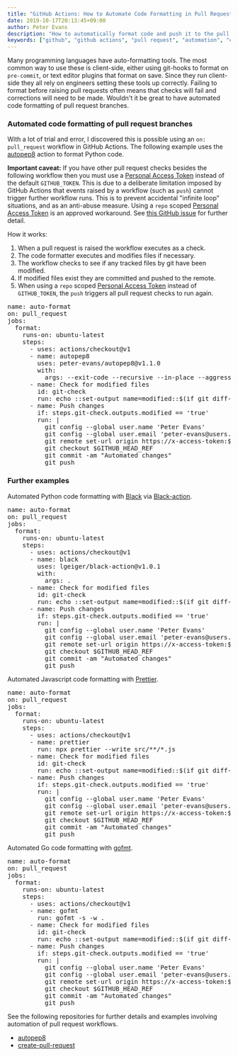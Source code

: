 ```yaml
---
title: "GitHub Actions: How to Automate Code Formatting in Pull Requests"
date: 2019-10-17T20:13:45+09:00
author: Peter Evans
description: "How to automatically format code and push it to the pull request branch with GitHub Actions"
keywords: ["github", "github actions", "pull request", "automation", "code formatting", "autopep8", "black", "prettier", "gofmt"]
---
```


Many programming languages have auto-formatting tools. The most common way to use these is client-side, either using git-hooks to format on `pre-commit`, or text editor plugins that format on save. Since they run client-side they all rely on engineers setting these tools up correctly. Failing to format before raising pull requests often means that checks will fail and corrections will need to be made. Wouldn't it be great to have automated code formatting of pull request branches.

### Automated code formatting of pull request branches

With a lot of trial and error, I discovered this is possible using an `on: pull_request` workflow in GitHub Actions. The following example uses the [autopep8](https://github.com/peter-evans/autopep8) action to format Python code.

**Important caveat:** If you have other pull request checks besides the following workflow then you must use a [Personal Access Token](https://help.github.com/en/articles/creating-a-personal-access-token-for-the-command-line) instead of the default `GITHUB_TOKEN`.
This is due to a deliberate limitation imposed by GitHub Actions that events raised by a workflow (such as `push`) cannot trigger further workflow runs.
This is to prevent accidental "infinite loop" situations, and as an anti-abuse measure.
Using a `repo` scoped [Personal Access Token](https://help.github.com/en/articles/creating-a-personal-access-token-for-the-command-line) is an approved workaround. See [this GitHub issue](https://github.com/peter-evans/create-pull-request/issues/48) for further detail.

How it works:

1. When a pull request is raised the workflow executes as a check.
2. The code formatter executes and modifies files if necessary.
3. The workflow checks to see if any tracked files by git have been modified.
4. If modified files exist they are committed and pushed to the remote.
5. When using a `repo` scoped [Personal Access Token](https://help.github.com/en/articles/creating-a-personal-access-token-for-the-command-line) instead of `GITHUB_TOKEN`, the `push` triggers all pull request checks to run again.

<div class="highlight highlight-source-yaml"><pre><span class="pl-ent">name</span>: <span class="pl-s">auto-format</span>
<span class="pl-ent">on</span>: <span class="pl-s">pull_request</span>
<span class="pl-ent">jobs</span>:
  <span class="pl-ent">format</span>:
    <span class="pl-ent">runs-on</span>: <span class="pl-s">ubuntu-latest</span>
    <span class="pl-ent">steps</span>:
      - <span class="pl-ent">uses</span>: <span class="pl-s">actions/checkout@v1</span>
      - <span class="pl-ent">name</span>: <span class="pl-s">autopep8</span>
        <span class="pl-ent">uses</span>: <span class="pl-s">peter-evans/autopep8@v1.1.0</span>
        <span class="pl-ent">with</span>:
          <span class="pl-ent">args</span>: <span class="pl-s">--exit-code --recursive --in-place --aggressive --aggressive .</span>
      - <span class="pl-ent">name</span>: <span class="pl-s">Check for modified files</span>
        <span class="pl-ent">id</span>: <span class="pl-s">git-check</span>
        <span class="pl-ent">run</span>: <span class="pl-s">echo ::set-output name=modified::$(if git diff-index --quiet HEAD --; then echo "false"; else echo "true"; fi)</span>
      - <span class="pl-ent">name</span>: <span class="pl-s">Push changes</span>
        <span class="pl-ent">if</span>: <span class="pl-s">steps.git-check.outputs.modified == 'true'</span>
        <span class="pl-ent">run</span>: <span class="pl-s">|</span>
<span class="pl-s">          git config --global user.name 'Peter Evans'</span>
<span class="pl-s">          git config --global user.email 'peter-evans@users.noreply.github.com'</span>
<span class="pl-s">          git remote set-url origin https://x-access-token:${{ secrets.GITHUB_TOKEN }}@github.com/$GITHUB_REPOSITORY</span>
<span class="pl-s">          git checkout $GITHUB_HEAD_REF</span>
<span class="pl-s">          git commit -am "Automated changes"</span>
<span class="pl-s">          git push</span></pre></div>

### Further examples

Automated Python code formatting with [Black](https://github.com/psf/black) via [Black-action](https://github.com/lgeiger/black-action).

<div class="highlight highlight-source-yaml"><pre><span class="pl-ent">name</span>: <span class="pl-s">auto-format</span>
<span class="pl-ent">on</span>: <span class="pl-s">pull_request</span>
<span class="pl-ent">jobs</span>:
  <span class="pl-ent">format</span>:
    <span class="pl-ent">runs-on</span>: <span class="pl-s">ubuntu-latest</span>
    <span class="pl-ent">steps</span>:
      - <span class="pl-ent">uses</span>: <span class="pl-s">actions/checkout@v1</span>
      - <span class="pl-ent">name</span>: <span class="pl-s">black</span>
        <span class="pl-ent">uses</span>: <span class="pl-s">lgeiger/black-action@v1.0.1</span>
        <span class="pl-ent">with</span>:
          <span class="pl-ent">args</span>: <span class="pl-s">.</span>
      - <span class="pl-ent">name</span>: <span class="pl-s">Check for modified files</span>
        <span class="pl-ent">id</span>: <span class="pl-s">git-check</span>
        <span class="pl-ent">run</span>: <span class="pl-s">echo ::set-output name=modified::$(if git diff-index --quiet HEAD --; then echo "false"; else echo "true"; fi)</span>
      - <span class="pl-ent">name</span>: <span class="pl-s">Push changes</span>
        <span class="pl-ent">if</span>: <span class="pl-s">steps.git-check.outputs.modified == 'true'</span>
        <span class="pl-ent">run</span>: <span class="pl-s">|</span>
<span class="pl-s">          git config --global user.name 'Peter Evans'</span>
<span class="pl-s">          git config --global user.email 'peter-evans@users.noreply.github.com'</span>
<span class="pl-s">          git remote set-url origin https://x-access-token:${{ secrets.GITHUB_TOKEN }}@github.com/$GITHUB_REPOSITORY</span>
<span class="pl-s">          git checkout $GITHUB_HEAD_REF</span>
<span class="pl-s">          git commit -am "Automated changes"</span>
<span class="pl-s">          git push</span></pre></div>

Automated Javascript code formatting with [Prettier](https://prettier.io/).

<div class="highlight highlight-source-yaml"><pre><span class="pl-ent">name</span>: <span class="pl-s">auto-format</span>
<span class="pl-ent">on</span>: <span class="pl-s">pull_request</span>
<span class="pl-ent">jobs</span>:
  <span class="pl-ent">format</span>:
    <span class="pl-ent">runs-on</span>: <span class="pl-s">ubuntu-latest</span>
    <span class="pl-ent">steps</span>:
      - <span class="pl-ent">uses</span>: <span class="pl-s">actions/checkout@v1</span>
      - <span class="pl-ent">name</span>: <span class="pl-s">prettier</span>
        <span class="pl-ent">run</span>: <span class="pl-s">npx prettier --write src/**/*.js</span>
      - <span class="pl-ent">name</span>: <span class="pl-s">Check for modified files</span>
        <span class="pl-ent">id</span>: <span class="pl-s">git-check</span>
        <span class="pl-ent">run</span>: <span class="pl-s">echo ::set-output name=modified::$(if git diff-index --quiet HEAD --; then echo "false"; else echo "true"; fi)</span>
      - <span class="pl-ent">name</span>: <span class="pl-s">Push changes</span>
        <span class="pl-ent">if</span>: <span class="pl-s">steps.git-check.outputs.modified == 'true'</span>
        <span class="pl-ent">run</span>: <span class="pl-s">|</span>
<span class="pl-s">          git config --global user.name 'Peter Evans'</span>
<span class="pl-s">          git config --global user.email 'peter-evans@users.noreply.github.com'</span>
<span class="pl-s">          git remote set-url origin https://x-access-token:${{ secrets.GITHUB_TOKEN }}@github.com/$GITHUB_REPOSITORY</span>
<span class="pl-s">          git checkout $GITHUB_HEAD_REF</span>
<span class="pl-s">          git commit -am "Automated changes"</span>
<span class="pl-s">          git push</span></pre></div>

Automated Go code formatting with [gofmt](https://golang.org/cmd/gofmt/).

<div class="highlight highlight-source-yaml"><pre><span class="pl-ent">name</span>: <span class="pl-s">auto-format</span>
<span class="pl-ent">on</span>: <span class="pl-s">pull_request</span>
<span class="pl-ent">jobs</span>:
  <span class="pl-ent">format</span>:
    <span class="pl-ent">runs-on</span>: <span class="pl-s">ubuntu-latest</span>
    <span class="pl-ent">steps</span>:
      - <span class="pl-ent">uses</span>: <span class="pl-s">actions/checkout@v1</span>
      - <span class="pl-ent">name</span>: <span class="pl-s">gofmt</span>
        <span class="pl-ent">run</span>: <span class="pl-s">gofmt -s -w .</span>
      - <span class="pl-ent">name</span>: <span class="pl-s">Check for modified files</span>
        <span class="pl-ent">id</span>: <span class="pl-s">git-check</span>
        <span class="pl-ent">run</span>: <span class="pl-s">echo ::set-output name=modified::$(if git diff-index --quiet HEAD --; then echo "false"; else echo "true"; fi)</span>
      - <span class="pl-ent">name</span>: <span class="pl-s">Push changes</span>
        <span class="pl-ent">if</span>: <span class="pl-s">steps.git-check.outputs.modified == 'true'</span>
        <span class="pl-ent">run</span>: <span class="pl-s">|</span>
<span class="pl-s">          git config --global user.name 'Peter Evans'</span>
<span class="pl-s">          git config --global user.email 'peter-evans@users.noreply.github.com'</span>
<span class="pl-s">          git remote set-url origin https://x-access-token:${{ secrets.GITHUB_TOKEN }}@github.com/$GITHUB_REPOSITORY</span>
<span class="pl-s">          git checkout $GITHUB_HEAD_REF</span>
<span class="pl-s">          git commit -am "Automated changes"</span>
<span class="pl-s">          git push</span></pre></div>

See the following repositories for further details and examples involving automation of pull request workflows.

- [autopep8](https://github.com/peter-evans/autopep8)
- [create-pull-request](https://github.com/peter-evans/create-pull-request)
